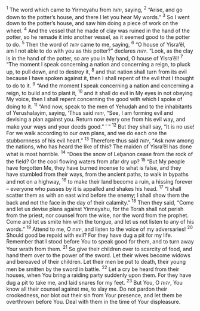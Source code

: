 <sup>1</sup> The word which came to Yirmeyahu from יהוה, saying,
<sup>2</sup> “Arise, and go down to the potter’s house, and there I let you hear My words.”
<sup>3</sup> So I went down to the potter’s house, and saw him doing a piece of work on the wheel.
<sup>4</sup> And the vessel that he made of clay was ruined in the hand of the potter, so he remade it into another vessel, as it seemed good to the potter to do.
<sup>5</sup> Then the word of יהוה came to me, saying,
<sup>6</sup> “O house of Yisra’ĕl, am I not able to do with you as this potter?” declares יהוה. “Look, as the clay is in the hand of the potter, so are you in My hand, O house of Yisra’ĕl!
<sup>7</sup> “The moment I speak concerning a nation and concerning a reign, to pluck up, to pull down, and to destroy it,
<sup>8</sup> and that nation shall turn from its evil because I have spoken against it, then I shall repent of the evil that I thought to do to it.
<sup>9</sup> “And the moment I speak concerning a nation and concerning a reign, to build and to plant it,
<sup>10</sup> and it shall do evil in My eyes in not obeying My voice, then I shall repent concerning the good with which I spoke of doing to it.
<sup>11</sup> “And now, speak to the men of Yehuḏah and to the inhabitants of Yerushalayim, saying, ‘Thus said יהוה, “See, I am forming evil and devising a plan against you. Return now every one from his evil way, and make your ways and your deeds good.” ’ ”
<sup>12</sup> But they shall say, “It is no use! For we walk according to our own plans, and we do each one the stubbornness of his evil heart.”
<sup>13</sup> Therefore thus said יהוה, “Ask now among the nations, who has heard the like of this? The maiden of Yisra’ĕl has done what is most horrible.
<sup>14</sup> “Does the snow of Leḇanon cease from the rock of the field? Or the cool flowing waters from afar dry up?
<sup>15</sup> “But My people have forgotten Me, they have burned incense to what is false, and they have stumbled from their ways, from the ancient paths, to walk in bypaths and not on a highway,
<sup>16</sup> to make their land become a ruin, a hissing forever – everyone who passes by it is appalled and shakes his head.
<sup>17</sup> “I shall scatter them as with an east wind before the enemy; I shall show them the back and not the face in the day of their calamity.”
<sup>18</sup> Then they said, “Come and let us devise plans against Yirmeyahu, for the Torah shall not perish from the priest, nor counsel from the wise, nor the word from the prophet. Come and let us smite him with the tongue, and let us not listen to any of his words.”
<sup>19</sup> Attend to me, O יהוה, and listen to the voice of my adversaries!
<sup>20</sup> Should good be repaid with evil? For they have dug a pit for my life. Remember that I stood before You to speak good for them, and to turn away Your wrath from them.
<sup>21</sup> So give their children over to scarcity of food, and hand them over to the power of the sword. Let their wives become widows and bereaved of their children. Let their men be put to death, their young men be smitten by the sword in battle.
<sup>22</sup> Let a cry be heard from their houses, when You bring a raiding party suddenly upon them. For they have dug a pit to take me, and laid snares for my feet.
<sup>23</sup> But You, O יהוה, You know all their counsel against me, to slay me. Do not pardon their crookedness, nor blot out their sin from Your presence, and let them be overthrown before You. Deal with them in the time of Your displeasure.
